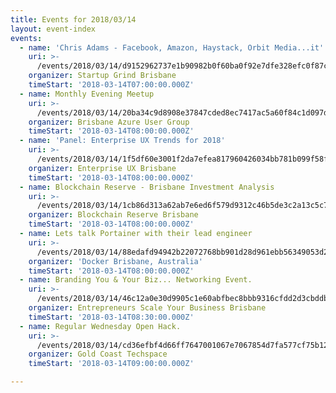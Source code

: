 ```yaml
---
title: Events for 2018/03/14
layout: event-index
events:
  - name: 'Chris Adams - Facebook, Amazon, Haystack, Orbit Media...it''s a long list!'
    uri: >-
      /events/2018/03/14/d9152962737e1b90982b0f60ba0f92e7dfe328efc0f87cc4e84e9fa225eed095
    organizer: Startup Grind Brisbane
    timeStart: '2018-03-14T07:00:00.000Z'
  - name: Monthly Evening Meetup
    uri: >-
      /events/2018/03/14/20ba34c9d8908e37847cded8ec7417ac5a60f84c1d097d6e19148bcafc8ac028
    organizer: Brisbane Azure User Group
    timeStart: '2018-03-14T08:00:00.000Z'
  - name: 'Panel: Enterprise UX Trends for 2018'
    uri: >-
      /events/2018/03/14/1f5df60e3001f2da7efea817960426034bb781b099f58feb667fb0f5ac3585cb
    organizer: Enterprise UX Brisbane
    timeStart: '2018-03-14T08:00:00.000Z'
  - name: Blockchain Reserve - Brisbane Investment Analysis
    uri: >-
      /events/2018/03/14/1cb86d313a62ab7e6ed6f579d9312c46b5de3c2a13c5c7891eb39c26812018c2
    organizer: Blockchain Reserve Brisbane
    timeStart: '2018-03-14T08:00:00.000Z'
  - name: Lets talk Portainer with their lead engineer
    uri: >-
      /events/2018/03/14/88edafd94942b22072768bb901d28d961ebb56349053d24c6bd8cf4ef38bc7a0
    organizer: 'Docker Brisbane, Australia'
    timeStart: '2018-03-14T08:00:00.000Z'
  - name: Branding You & Your Biz... Networking Event.
    uri: >-
      /events/2018/03/14/46c12a0e30d9905c1e60abfbec8bbb9316cfdd2d3cbddb62df34af5a93bf016c
    organizer: Entrepreneurs Scale Your Business Brisbane
    timeStart: '2018-03-14T08:30:00.000Z'
  - name: Regular Wednesday Open Hack.
    uri: >-
      /events/2018/03/14/cd36efbf4d66ff7647001067e7067854d7fa577cf75b12f0aac5fafdf50c8453
    organizer: Gold Coast Techspace
    timeStart: '2018-03-14T09:00:00.000Z'

---
```

